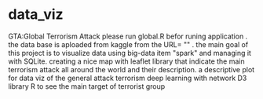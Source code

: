 # data_viz
GTA:Global Terrorism Attack
please run global.R befor runing application . 
the data base is aploaded from kaggle from the URL= "" . 
the main goal of this project is to visualize data using big-data item "spark" and managing it with SQLite.
creating a nice map with leaflet library that indicate the main terrorism attack all around the world and their description. 
a descriptive plot for data viz of the general attack terrorism 
deep learning with network D3 library R to see the main target of terrorist group









